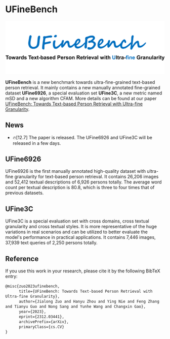 # UFineBench
<div align="center"><img src="assets/UFinebench.png" width="900"></div>

**UFineBench** is a new benchmark towards ultra-fine-grained text-based person retrieval. It mainly contains a new manually annotated fine-grained dataset **UFine6926**, a special evaluation set **UFine3C**, a new metric named mSD and a new algorithm CFAM. More details can be found at our paper [UFineBench: Towards Text-based Person Retrieval with Ultra-fine Granularity](https://arxiv.org/abs/2312.03441).

## News
* 🔥[12.7] The paper is released. The UFine6926 and UFine3C will be released in a few days.
  
## UFine6926
UFine6926 is the first manually annotated high-quality dataset with ultra-fine granularity for text-based person retrieval. It contains 26,206 images and 52,412 textual descriptions of 6,926 persons totally. The average word count per textual description is 80.8, which is three to four times that of previous datasets.

## UFine3C
UFine3C is a special evaluation set with cross domains, cross textual granularity and cross textual styles. It is more representative of the huge variations in real scenarios and can be utilized to better evaluate the model's performance in practical applications. It contains 7,446 images, 37,939 text queries of 2,250 persons totally. 

## Reference
If you use this work in your research, please cite it by the following BibTeX entry:
```
@misc{zuo2023ufinebench,
      title={UFineBench: Towards Text-based Person Retrieval with Ultra-fine Granularity}, 
      author={Jialong Zuo and Hanyu Zhou and Ying Nie and Feng Zhang and Tianyu Guo and Nong Sang and Yunhe Wang and Changxin Gao},
      year={2023},
      eprint={2312.03441},
      archivePrefix={arXiv},
      primaryClass={cs.CV}
}
